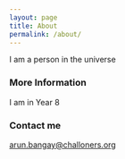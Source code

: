 ```yaml
---
layout: page
title: About
permalink: /about/
---
```


I am a person in the universe 
### More Information

I am in Year 8
### Contact me

[arun.bangay@challoners.org](mailto:arun.bangay@challoners.org)
